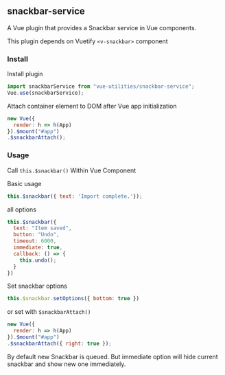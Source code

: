 ## snackbar-service
A Vue plugin that provides a Snackbar service in Vue components.

This plugin depends on Vuetify `<v-snackbar>` component

### Install
Install plugin
```JavaScript
import snackbarService from "vue-utilities/snackbar-service";
Vue.use(snackbarService);
```
Attach container element to DOM after Vue app initialization
```JavaScript
new Vue({
  render: h => h(App)
}).$mount("#app")
.$snackbarAttach();
```
### Usage
Call `this.$snackbar()` Within Vue Component

Basic usage
```JavaScript
this.$snackbar({ text: 'Import complete.'});
```
all options
```JavaScript
this.$snackbar({
  text: "Item saved",
  button: "Undo",
  timeout: 6000,
  immediate: true,
  callback: () => {
    this.undo();
  }
})
```
Set snackbar options
```JavaScript
this.$snackbar.setOptions({ bottom: true })
```
or set with `$snackbarAttach()`
```JavaScript
new Vue({
  render: h => h(App)
}).$mount("#app")
.$snackbarAttach({ right: true });
```

By default new Snackbar is queued. But immediate option will hide current snackbar and show new one immediately.
